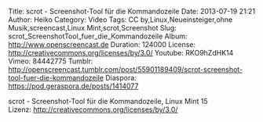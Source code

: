 Title: scrot - Screenshot-Tool für die Kommandozeile
Date: 2013-07-19 21:21
Author: Heiko
Category: Video
Tags: CC by,Linux,Neueinsteiger,ohne Musik,screencast,Linux Mint,scrot,Screenshot
Slug: scrot_ScreenshotTool_fuer_die_Kommandozeile
Album: http://www.openscreencast.de
Duration: 124000
License: http://creativecommons.org/licenses/by/3.0/
Youtube: RKO9hZdHK14
Vimeo: 84442775
Tumblr: http://openscreencast.tumblr.com/post/55901189409/scrot-screenshot-tool-fuer-die-kommandozeile
Diaspora: https://pod.geraspora.de/posts/1414077

scrot - Screenshot-Tool für die Kommandozeile, Linux Mint 15  
Lizenz: <http://creativecommons.org/licenses/by/3.0/>

